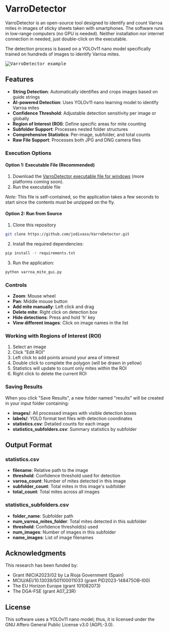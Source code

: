 # VarroDetector

<p>VarroDetector is an open-source tool designed to identify and count Varroa mites in images of sticky sheets taken with smartphones.
The software runs in low-range computers (no GPU is needed). Neither installation nor internet connection in needed, just double-click
on the executable.</p>

<p>The detection process is based on a YOLOv11 nano model specifically trained on hundreds of images to identify Varroa mites.</p>

<kbd>
<img src="readme_video.gif" alt="VarroDetector example"/>
</kbd>

## Features

- **String Detection**: Automatically identifies and crops images based on guide strings
- **AI-powered Detection**: Uses YOLOv11 nano learning model to identify Varroa mites
- **Confidence Threshold**: Adjustable detection sensitivity per image or globally
- **Region of Interest (ROI)**: Define specific areas for mite counting
- **Subfolder Support**: Processes nested folder structures
- **Comprehensive Statistics**: Per-image, subfolder, and total counts
- **Raw File Support**: Processes both JPG and DNG camera files

### Execution Options

#### Option 1: Executable File (Recommended)
1. Download the [VarroDetector executable file for windows](https://unirioja-my.sharepoint.com/:u:/g/personal/jodivaso_unirioja_es/Eb0Jq31RbwpAjirbJkOjRVQBsu2onCeP1FL0neXk8dRHYw?e=EYUUie) (more platforms coming soon).
2. Run the executable file

*Note:* This file is self-contained, so the application takes a few seconds to start since the contents must be unzipped on the fly.

#### Option 2: Run from Source
1. Clone this repository
```bash
git clone https://github.com/jodivaso/VarroDetector.git
```

2. Install the required dependencies:
```bash
pip install -r requirements.txt
```

3. Run the application:
```bash
python varroa_mite_gui.py
```

### Controls

- **Zoom**: Mouse wheel
- **Pan**: Middle mouse button
- **Add mite manually**: Left click and drag
- **Delete mite**: Right click on detection box
- **Hide detections**: Press and hold 'h' key
- **View different images**: Click on image names in the list

### Working with Regions of Interest (ROI)

1. Select an image
2. Click "Edit ROI"
3. Left click to add points around your area of interest
4. Double click to complete the polygon (will be drawn in yellow)
5. Statistics will update to count only mites within the ROI
6. Right click to delete the current ROI

### Saving Results

When you click "Save Results", a new folder named "results" will be created in your input folder containing:

- **images/**: All processed images with visible detection boxes
- **labels/**: YOLO format text files with detection coordinates
- **statistics.csv**: Detailed counts for each image
- **statistics_subfolders.csv**: Summary statistics by subfolder

## Output Format

### statistics.csv
- **filename**: Relative path to the image
- **threshold**: Confidence threshold used for detection
- **varroa_count**: Number of mites detected in this image
- **subfolder_count**: Total mites in this image's subfolder
- **total_count**: Total mites across all images

### statistics_subfolders.csv
- **folder_name**: Subfolder path
- **num_varroa_mites_folder**: Total mites detected in this subfolder
- **threshold**: Confidence threshold(s) used
- **num_images**: Number of images in this subfolder
- **name_images**: List of image filenames


## Acknowledgments

This research has been funded by: 
- Grant INICIA2023/02 by La Rioja Government (Spain)
- MCIU/AEI/10.13039/501100011033 (grant PID2023-148475OB-I00)
- The EU Horizon Europe (grant 101082073)
- The DGA-FSE (grant A07_23R)

## License
This software uses a YOLOv11 nano model; thus, it is licensed under the GNU Affero General Public License v3.0 (AGPL-3.0).


